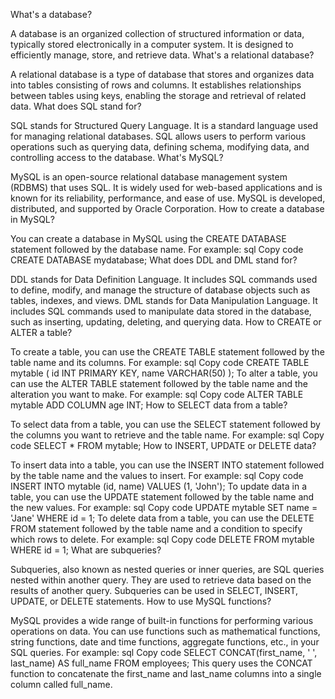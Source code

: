 What's a database?

A database is an organized collection of structured information or data, typically stored electronically in a computer system. It is designed to efficiently manage, store, and retrieve data.
What's a relational database?

A relational database is a type of database that stores and organizes data into tables consisting of rows and columns. It establishes relationships between tables using keys, enabling the storage and retrieval of related data.
What does SQL stand for?

SQL stands for Structured Query Language. It is a standard language used for managing relational databases. SQL allows users to perform various operations such as querying data, defining schema, modifying data, and controlling access to the database.
What's MySQL?

MySQL is an open-source relational database management system (RDBMS) that uses SQL. It is widely used for web-based applications and is known for its reliability, performance, and ease of use. MySQL is developed, distributed, and supported by Oracle Corporation.
How to create a database in MySQL?

You can create a database in MySQL using the CREATE DATABASE statement followed by the database name. For example:
sql
Copy code
CREATE DATABASE mydatabase;
What does DDL and DML stand for?

DDL stands for Data Definition Language. It includes SQL commands used to define, modify, and manage the structure of database objects such as tables, indexes, and views.
DML stands for Data Manipulation Language. It includes SQL commands used to manipulate data stored in the database, such as inserting, updating, deleting, and querying data.
How to CREATE or ALTER a table?

To create a table, you can use the CREATE TABLE statement followed by the table name and its columns. For example:
sql
Copy code
CREATE TABLE mytable (
    id INT PRIMARY KEY,
    name VARCHAR(50)
);
To alter a table, you can use the ALTER TABLE statement followed by the table name and the alteration you want to make. For example:
sql
Copy code
ALTER TABLE mytable ADD COLUMN age INT;
How to SELECT data from a table?

To select data from a table, you can use the SELECT statement followed by the columns you want to retrieve and the table name. For example:
sql
Copy code
SELECT * FROM mytable;
How to INSERT, UPDATE or DELETE data?

To insert data into a table, you can use the INSERT INTO statement followed by the table name and the values to insert. For example:
sql
Copy code
INSERT INTO mytable (id, name) VALUES (1, 'John');
To update data in a table, you can use the UPDATE statement followed by the table name and the new values. For example:
sql
Copy code
UPDATE mytable SET name = 'Jane' WHERE id = 1;
To delete data from a table, you can use the DELETE FROM statement followed by the table name and a condition to specify which rows to delete. For example:
sql
Copy code
DELETE FROM mytable WHERE id = 1;
What are subqueries?

Subqueries, also known as nested queries or inner queries, are SQL queries nested within another query. They are used to retrieve data based on the results of another query. Subqueries can be used in SELECT, INSERT, UPDATE, or DELETE statements.
How to use MySQL functions?

MySQL provides a wide range of built-in functions for performing various operations on data. You can use functions such as mathematical functions, string functions, date and time functions, aggregate functions, etc., in your SQL queries. For example:
sql
Copy code
SELECT CONCAT(first_name, ' ', last_name) AS full_name FROM employees;
This query uses the CONCAT function to concatenate the first_name and last_name columns into a single column called full_name.





